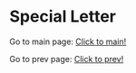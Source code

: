 # Special Letter

Go to main page: [Click to main!](./README.md)

Go to prev page: [Click to prev!](./number_%26_letter.md)